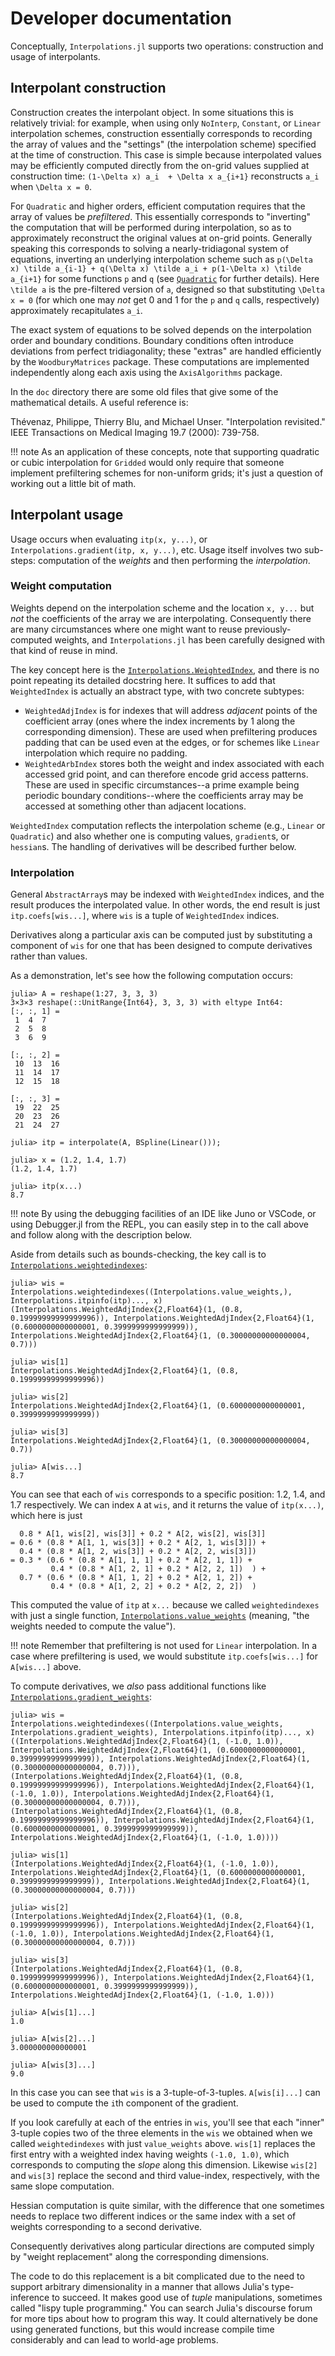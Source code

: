 # Developer documentation

Conceptually, `Interpolations.jl` supports two operations: construction and usage of interpolants.

## Interpolant construction

Construction creates the interpolant object. In some situations this is relatively trivial:
for example, when using only `NoInterp`, `Constant`, or `Linear` interpolation schemes,
construction essentially corresponds to recording the array of values and the "settings" (the interpolation scheme) specified at the time of
construction. This case is simple because interpolated values may be efficiently computed directly from the on-grid values supplied at construction time: ``(1-\Delta x) a_i  + \Delta x a_{i+1}`` reconstructs ``a_i`` when ``\Delta x = 0``.

For `Quadratic` and higher orders, efficient computation requires that the array of values be *prefiltered*.
This essentially corresponds to "inverting" the computation that will be performed during interpolation, so as to approximately reconstruct the original values at on-grid points. Generally speaking this corresponds to solving a nearly-tridiagonal system of equations, inverting an underlying interpolation
scheme such as ``p(\Delta x) \tilde a_{i-1} + q(\Delta x) \tilde a_i + p(1-\Delta x) \tilde a_{i+1}`` for some functions ``p`` and ``q`` (see [`Quadratic`](@ref) for further details).
Here ``\tilde a`` is the pre-filtered version of `a`, designed so that
substituting ``\Delta x = 0`` (for which one may *not* get 0 and 1 for the ``p`` and ``q`` calls, respectively) approximately recapitulates ``a_i``.

The exact system of equations to be solved depends on the interpolation order and boundary conditions.
Boundary conditions often introduce deviations from perfect tridiagonality; these "extras" are handled efficiently by the `WoodburyMatrices` package.
These computations are implemented independently along each axis using the `AxisAlgorithms` package.

In the `doc` directory there are some old files that give some of the mathematical details.
A useful reference is:

Thévenaz, Philippe, Thierry Blu, and Michael Unser. "Interpolation revisited." IEEE Transactions on Medical Imaging 19.7 (2000): 739-758.

!!! note
    As an application of these concepts, note that supporting quadratic or cubic interpolation for `Gridded` would
    only require that someone implement prefiltering schemes for non-uniform grids;
    it's just a question of working out a little bit of math.

## Interpolant usage

Usage occurs when evaluating `itp(x, y...)`, or `Interpolations.gradient(itp, x, y...)`, etc.
Usage itself involves two sub-steps: computation of the *weights* and then performing the *interpolation*.

### Weight computation

Weights depend on the interpolation scheme and the location `x, y...` but *not* the coefficients of the array we are interpolating.
Consequently there are many circumstances where one might want to reuse previously-computed weights, and `Interpolations.jl` has been carefully designed
with that kind of reuse in mind.

The key concept here is the [`Interpolations.WeightedIndex`](@ref), and there is
no point repeating its detailed docstring here.
It suffices to add that `WeightedIndex` is actually an abstract type, with two
concrete subtypes:

- `WeightedAdjIndex` is for indexes that will address *adjacent* points of the coefficient array (ones where the index increments by 1 along the corresponding dimension). These are used when prefiltering produces padding that can be used even at the edges, or for schemes like `Linear` interpolation which require no padding.
- `WeightedArbIndex` stores both the weight and index associated with each accessed grid point, and can therefore encode grid access patterns. These are used in specific circumstances--a prime example being periodic boundary conditions--where the coefficients array may be accessed at something other than adjacent locations.

`WeightedIndex` computation reflects the interpolation scheme (e.g., `Linear` or `Quadratic`) and also whether one is computing values, `gradient`s, or `hessian`s. The handling of derivatives will be described further below.

### Interpolation

General `AbstractArray`s may be indexed with `WeightedIndex` indices,
and the result produces the interpolated value. In other words, the end result
is just `itp.coefs[wis...]`, where `wis` is a tuple of `WeightedIndex` indices.

Derivatives along a particular axis can be computed just by substituting a component of `wis` for one that has been designed to compute derivatives rather than values.

As a demonstration, let's see how the following computation occurs:

```jldoctest derivs; setup = :(using Interpolations)
julia> A = reshape(1:27, 3, 3, 3)
3×3×3 reshape(::UnitRange{Int64}, 3, 3, 3) with eltype Int64:
[:, :, 1] =
 1  4  7
 2  5  8
 3  6  9

[:, :, 2] =
 10  13  16
 11  14  17
 12  15  18

[:, :, 3] =
 19  22  25
 20  23  26
 21  24  27

julia> itp = interpolate(A, BSpline(Linear()));

julia> x = (1.2, 1.4, 1.7)
(1.2, 1.4, 1.7)

julia> itp(x...)
8.7
```

!!! note
    By using the debugging facilities of an IDE like Juno or VSCode,
    or using Debugger.jl from the REPL, you can easily step in to
    the call above and follow along with the description below.

Aside from details such as bounds-checking, the key call is to [`Interpolations.weightedindexes`](@ref):

```jldoctest derivs
julia> wis = Interpolations.weightedindexes((Interpolations.value_weights,), Interpolations.itpinfo(itp)..., x)
(Interpolations.WeightedAdjIndex{2,Float64}(1, (0.8, 0.19999999999999996)), Interpolations.WeightedAdjIndex{2,Float64}(1, (0.6000000000000001, 0.3999999999999999)), Interpolations.WeightedAdjIndex{2,Float64}(1, (0.30000000000000004, 0.7)))

julia> wis[1]
Interpolations.WeightedAdjIndex{2,Float64}(1, (0.8, 0.19999999999999996))

julia> wis[2]
Interpolations.WeightedAdjIndex{2,Float64}(1, (0.6000000000000001, 0.3999999999999999))

julia> wis[3]
Interpolations.WeightedAdjIndex{2,Float64}(1, (0.30000000000000004, 0.7))

julia> A[wis...]
8.7
```

You can see that each of `wis` corresponds to a specific position: 1.2, 1.4, and 1.7 respectively. We can index `A` at `wis`, and it returns the value of `itp(x...)`, which here is just

      0.8 * A[1, wis[2], wis[3]] + 0.2 * A[2, wis[2], wis[3]]
    = 0.6 * (0.8 * A[1, 1, wis[3]] + 0.2 * A[2, 1, wis[3]]) +
      0.4 * (0.8 * A[1, 2, wis[3]] + 0.2 * A[2, 2, wis[3]])
    = 0.3 * (0.6 * (0.8 * A[1, 1, 1] + 0.2 * A[2, 1, 1]) +
             0.4 * (0.8 * A[1, 2, 1] + 0.2 * A[2, 2, 1])  ) +
      0.7 * (0.6 * (0.8 * A[1, 1, 2] + 0.2 * A[2, 1, 2]) +
             0.4 * (0.8 * A[1, 2, 2] + 0.2 * A[2, 2, 2])  )

This computed the value of `itp` at `x...` because we called `weightedindexes` with just a single function, [`Interpolations.value_weights`](@ref) (meaning, "the weights needed to compute the value").

!!! note
    Remember that prefiltering is not used for `Linear` interpolation.
    In a case where prefiltering is used, we would substitute `itp.coefs[wis...]` for `A[wis...]` above.

To compute derivatives, we *also* pass additional functions like [`Interpolations.gradient_weights`](@ref):

```
julia> wis = Interpolations.weightedindexes((Interpolations.value_weights, Interpolations.gradient_weights), Interpolations.itpinfo(itp)..., x)
((Interpolations.WeightedAdjIndex{2,Float64}(1, (-1.0, 1.0)), Interpolations.WeightedAdjIndex{2,Float64}(1, (0.6000000000000001, 0.3999999999999999)), Interpolations.WeightedAdjIndex{2,Float64}(1, (0.30000000000000004, 0.7))), (Interpolations.WeightedAdjIndex{2,Float64}(1, (0.8, 0.19999999999999996)), Interpolations.WeightedAdjIndex{2,Float64}(1, (-1.0, 1.0)), Interpolations.WeightedAdjIndex{2,Float64}(1, (0.30000000000000004, 0.7))), (Interpolations.WeightedAdjIndex{2,Float64}(1, (0.8, 0.19999999999999996)), Interpolations.WeightedAdjIndex{2,Float64}(1, (0.6000000000000001, 0.3999999999999999)), Interpolations.WeightedAdjIndex{2,Float64}(1, (-1.0, 1.0))))

julia> wis[1]
(Interpolations.WeightedAdjIndex{2,Float64}(1, (-1.0, 1.0)), Interpolations.WeightedAdjIndex{2,Float64}(1, (0.6000000000000001, 0.3999999999999999)), Interpolations.WeightedAdjIndex{2,Float64}(1, (0.30000000000000004, 0.7)))

julia> wis[2]
(Interpolations.WeightedAdjIndex{2,Float64}(1, (0.8, 0.19999999999999996)), Interpolations.WeightedAdjIndex{2,Float64}(1, (-1.0, 1.0)), Interpolations.WeightedAdjIndex{2,Float64}(1, (0.30000000000000004, 0.7)))

julia> wis[3]
(Interpolations.WeightedAdjIndex{2,Float64}(1, (0.8, 0.19999999999999996)), Interpolations.WeightedAdjIndex{2,Float64}(1, (0.6000000000000001, 0.3999999999999999)), Interpolations.WeightedAdjIndex{2,Float64}(1, (-1.0, 1.0)))

julia> A[wis[1]...]
1.0

julia> A[wis[2]...]
3.000000000000001

julia> A[wis[3]...]
9.0
```
In this case you can see that `wis` is a 3-tuple-of-3-tuples. `A[wis[i]...]` can be used to compute the `i`th component of the gradient.

If you look carefully at each of the entries in `wis`, you'll see that
each "inner" 3-tuple copies two of the three elements in the `wis` we
obtained when we called `weightedindexes` with just `value_weights` above.
`wis[1]` replaces the first entry with
a weighted index having weights `(-1.0, 1.0)`, which corresponds to computing the *slope* along this dimension.
Likewise `wis[2]` and `wis[3]` replace the second and third value-index, respectively, with the same slope computation.

Hessian computation is quite similar, with the difference that one sometimes needs to replace two different indices or the same index with a set of weights corresponding to a second derivative.

Consequently derivatives along particular directions are computed simply by "weight replacement" along the corresponding dimensions.

The code to do this replacement is a bit complicated due to the need to support arbitrary dimensionality in a manner that allows Julia's type-inference to succeed.
It makes good use of *tuple* manipulations, sometimes called "lispy tuple programming."
You can search Julia's discourse forum for more tips about how to program this way.
It could alternatively be done using generated functions, but this would increase compile time considerably and can lead to world-age problems.

